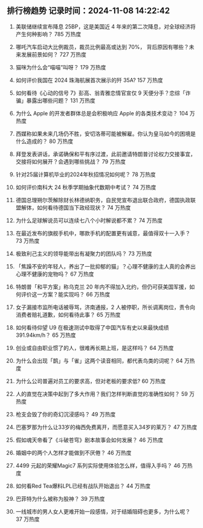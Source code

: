 
## 排行榜趋势 记录时间：2024-11-08 14:22:42
  
  1. 美联储继续宣布降息 25BP，这是美国近 4 年来的第二次降息，对全球经济将产生何种影响？ 785 万热度
    
  2. 哪吒汽车启动大比例裁员，裁员比例最高或达到 70%， 背后原因有哪些？未来发展前景如何？ 727 万热度
    
  3. 猫咪为什么会“喵喵”叫呀？ 179 万热度
    
  4. 如何评价我国在 2024 珠海航展首次展示的歼 35A? 157 万热度
    
  5. 如何看待《心动的信号 7》彭高、翁青雅恋情官宣仅 9 天便分手？恋综「诈骗」暴露出哪些问题？ 131 万热度
    
  6. 为什么 Apple 的开发者群体总是会积极响应 Apple 的各类技术变动？ 104 万热度
    
  7. 西媒称如果未来几场仍不胜，安切洛蒂可能被解雇。你认为皇马如今的困境是什么造成的？ 80 万热度
    
  8. 拜登发表讲话，承诺确保和平有序过渡，此前邀请特朗普讨论权力交接事宜，交接将如何展开？会遇到哪些挑战？ 79 万热度
    
  9. 针对25届计算机毕业的2024年秋招情况如何呢？ 78 万热度
    
  10. 如何评价南科大 24 秋季学期抽象代数期中考试？ 74 万热度
    
  11. 德国总理朔尔茨解除财长林德纳职务，自民党宣布退出联合政府，德国执政联盟解体，如何看待德国当下政经现状？ 74 万热度
    
  12. 为什么足球解说员可以连续七八个小时解说都不累？ 74 万热度
    
  13. 在最近发布的旗舰手机中，哪款手机的配置更有诚意，最值得双十一入手？ 73 万热度
    
  14. 极致利己主义的领导能带出有凝聚力的团队吗？ 73 万热度
    
  15. 「焦躁不安的年轻人，养出了一批抑郁的猫」？心理不健康的主人真的会养出心理不健康的宠物吗？ 67 万热度
    
  16. 特朗普「和平方案」称乌克兰 20 年内不得加入北约，但仍可获美国军援，如何评价这一方案？能实现吗？ 66 万热度
    
  17. 女子漏接市监所电话被辱骂，济南通报，2 人被停职，所长调离岗位，责令向消费者赔礼道歉，如何看待此事？ 65 万热度
    
  18. 如何看待仰望 U9 在极速测试中取得了中国汽车有史以来最快成绩 391.94km/h？ 65 万热度
    
  19. 创业或自由职业惯了的人，很难再长期上班，是这样吗？ 64 万热度
    
  20. 为什么会出现「鹊」与「雀」这两个读音相同，都代表鸟类的词呢？ 64 万热度
    
  21. 为什么公司普遍对员工的要求高，但对老板的要求低? 60 万热度
    
  22. 人的直觉在决策中起到了多大作用？我们怎样判断直觉的准确性如何？ 59 万热度
    
  23. 枪支会毁了你的奇幻沉浸感吗？ 49 万热度
    
  24. 巴塞罗那为什么让33岁的梅西免费离开，而愿意买入34岁的莱万？ 47 万热度
    
  25. 假如魂天帝看了《斗破苍穹》剧本故事会如何发展？ 46 万热度
    
  26. 婚姻中的两个人怎样才能做到不厌倦？ 46 万热度
    
  27. 4499 元起的荣耀Magic7 系列实际使用体验怎么样，值得入手吗？ 46 万热度
    
  28. 如何看Red Tea爆料LPL已经有战队开始退出？ 44 万热度
    
  29. 巴菲特为什么被称为股神？ 39 万热度
    
  30. 一线城市的男人女人更难开始一段感情，对于结婚阻碍也更多，为什么呢？ 37 万热度
    